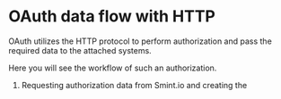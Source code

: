OAuth data flow with HTTP
=========================

OAuth utilizes the HTTP protocol to perform authorization and pass
the required data to the attached systems.

Here you will see the workflow of such an authorization.


1. Requesting authorization data from Smint.io and creating the